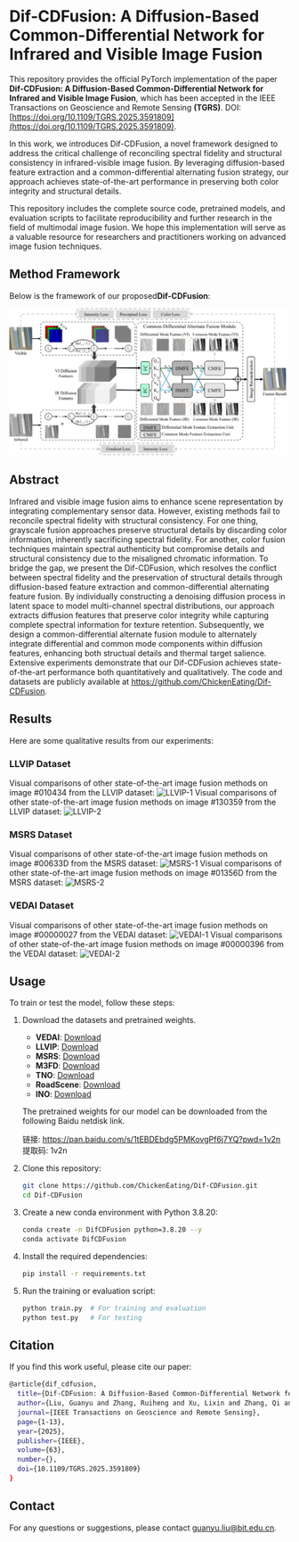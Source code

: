 # Dif-CDFusion: A Diffusion-Based Common-Differential Network for Infrared and Visible Image Fusion

This repository provides the official PyTorch implementation of the paper ​**Dif-CDFusion: A Diffusion-Based Common-Differential Network for Infrared and Visible Image Fusion**, which has been accepted in the IEEE Transactions on Geoscience and Remote Sensing **(TGRS)**. DOI: [https://doi.org/10.1109/TGRS.2025.3591809](https://doi.org/10.1109/TGRS.2025.3591809).

In this work, we introduces ​Dif-CDFusion, a novel framework designed to address the critical challenge of reconciling spectral fidelity and structural consistency in infrared-visible image fusion. By leveraging diffusion-based feature extraction and a common-differential alternating fusion strategy, our approach achieves state-of-the-art performance in preserving both color integrity and structural details. 

This repository includes the complete source code, pretrained models, and evaluation scripts to facilitate reproducibility and further research in the field of multimodal image fusion. We hope this implementation will serve as a valuable resource for researchers and practitioners working on advanced image fusion techniques.

## Method Framework
Below is the framework of our proposed ​**Dif-CDFusion**:

![Dif-CDFusion Framework](./figs/Framework.png)

## Abstract
Infrared and visible image fusion aims to enhance scene representation by integrating complementary sensor data. However, existing methods fail to reconcile spectral fidelity with structural consistency. For one thing, grayscale fusion approaches preserve structural details by discarding color information, inherently sacrificing spectral fidelity. For another, color fusion techniques maintain spectral authenticity but compromise details and structural consistency due to the misaligned chromatic information. To bridge the gap, we present the Dif-CDFusion, which resolves the conflict between spectral fidelity and the preservation of structural details through diffusion-based feature extraction and common-differential alternating feature fusion. By individually constructing a denoising diffusion process in latent space to model multi-channel spectral distributions, our approach extracts diffusion features that preserve color integrity while capturing complete spectral information for texture retention. Subsequently, we design a common-differential alternate fusion module to alternately integrate differential and common mode components within diffusion features, enhancing both structual details and thermal target salience. Extensive experiments demonstrate that our Dif-CDFusion achieves state-of-the-art performance both quantitatively and qualitatively. The code and datasets are publicly available at https://github.com/ChickenEating/Dif-CDFusion.

## Results
Here are some qualitative results from our experiments:

### LLVIP Dataset
Visual comparisons of other state-of-the-art image fusion methods on image \#010434 from the LLVIP dataset:
![LLVIP-1](./figs/LLVIP-1.png)
Visual comparisons of other state-of-the-art image fusion methods on image \#130359 from the LLVIP dataset:
![LLVIP-2](./figs/LLVIP-2.png)

### MSRS Dataset
Visual comparisons of other state-of-the-art image fusion methods on image \#00633D from the MSRS dataset:
![MSRS-1](./figs/MSRS-1.png)
Visual comparisons of other state-of-the-art image fusion methods on image \#01356D from the MSRS dataset:
![MSRS-2](./figs/MSRS-2.png)

### VEDAI Dataset
Visual comparisons of other state-of-the-art image fusion methods on image \#00000027 from the VEDAI dataset:
![VEDAI-1](./figs/VEDAI-1.png)
Visual comparisons of other state-of-the-art image fusion methods on image \#00000396 from the VEDAI dataset:
![VEDAI-2](./figs/VEDAI-2.png)

## Usage
To train or test the model, follow these steps:
1. Download the datasets and pretrained weights.
   - ​**VEDAI**: [Download](https://downloads.greyc.fr/vedai/)
   - ​**LLVIP**: [Download](https://bupt-ai-cz.github.io/LLVIP/)
   - **MSRS**: [Download](https://github.com/Linfeng-Tang/MSRS)
   - **M3FD**: [Download](https://github.com/JinyuanLiu-CV/TarDAL)
   - ​**TNO**: [Download](https://figshare.com/articles/dataset/TNO_Image_Fusion_Dataset/1008029)
   - **RoadScene**: [Download](https://github.com/hanna-xu/RoadScene)
   - ​**INO**: [Download](https://www.ino.ca/en/technologies/video-analytics-dataset/videos/)

   The pretrained weights for our model can be downloaded from the following Baidu netdisk link.

   链接: https://pan.baidu.com/s/1tEBDEbdg5PMKovgPf6j7YQ?pwd=1v2n 提取码: 1v2n

3. Clone this repository:
   ```bash
   git clone https://github.com/ChickenEating/Dif-CDFusion.git
   cd Dif-CDFusion

4. Create a new conda environment with Python 3.8.20:
   ```bash
   conda create -n DifCDFusion python=3.8.20 --y
   conda activate DifCDFusion

5. Install the required dependencies:
   ```bash
   pip install -r requirements.txt

6. Run the training or evaluation script:
   ```bash
   python train.py  # For training and evaluation
   python test.py   # For testing

## Citation
If you find this work useful, please cite our paper:
   ```bash
   @article{dif_cdfusion,
     title={Dif-CDFusion: A Diffusion-Based Common-Differential Network for Infrared and Visible Image Fusion},
     author={Liu, Guanyu and Zhang, Ruiheng and Xu, Lixin and Zhang, Qi and Zhou, Daming},
     journal={IEEE Transactions on Geoscience and Remote Sensing},
     page={1-13},
     year={2025},
     publisher={IEEE},
     volume={63},
     number={},
     doi={10.1109/TGRS.2025.3591809}
   }
   ```
## Contact
For any questions or suggestions, please contact guanyu.liu@bit.edu.cn.

